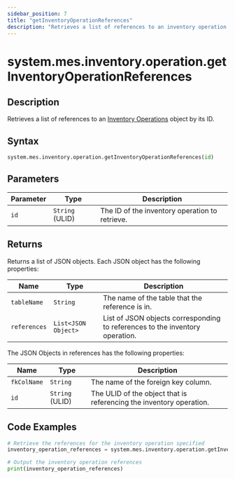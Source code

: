 ```yaml
---
sidebar_position: 7
title: "getInventoryOperationReferences"
description: "Retrieves a list of references to an inventory operation with the given ID."
---
```


# system.mes.inventory.operation.getInventoryOperationReferences

## Description

Retrieves a list of references to an [Inventory Operations](../../data-model/inventory-model/inventory-operation) object by its ID.

## Syntax

```python
system.mes.inventory.operation.getInventoryOperationReferences(id)
```

## Parameters

| Parameter | Type            | Description                                    |
| --------- | --------------- | ---------------------------------------------- |
| `id`      | `String` (ULID) | The ID of the inventory operation to retrieve. |

## Returns

Returns a list of JSON objects. Each JSON object has the following properties:

| Name         | Type                | Description                                                                  |
| ------------ | ------------------- | ---------------------------------------------------------------------------- |
| `tableName`  | `String`            | The name of the table that the reference is in.                              |
| `references` | `List<JSON Object>` | List of JSON objects corresponding to references to the inventory operation. |

The JSON Objects in references has the following properties:

| Name        | Type            | Description                                                         |
| ----------- | --------------- | ------------------------------------------------------------------- |
| `fkColName` | `String`        | The name of the foreign key column.                                 |
| `id`        | `String` (ULID) | The ULID of the object that is referencing the inventory operation. |

## Code Examples

```python
# Retrieve the references for the inventory operation specified
inventory_operation_references = system.mes.inventory.operation.getInventoryOperationReferences('01JPAND53P-BZ61RZHZ-V7C6EEHG')

# Output the inventory operation references
print(inventory_operation_references)
```
